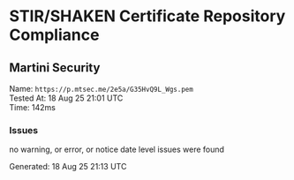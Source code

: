 # STIR/SHAKEN Certificate Repository Compliance

## Martini Security

Name: `https://p.mtsec.me/2e5a/G35HvQ9L_Wgs.pem`\
Tested At: 18 Aug 25 21:01 UTC\
Time: 142ms

### Issues

no warning, or error, or notice date level issues were found

Generated: 18 Aug 25 21:13 UTC